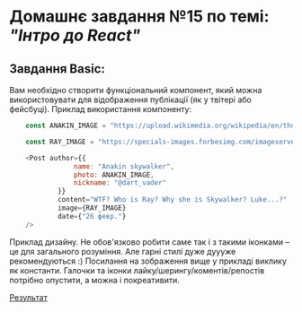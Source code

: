 # Домашнє завдання №15 по темі: *"Інтро до React"*

## Завдання Basic:
Вам необхідно створити функціональний компонент, який можна використовувати для відображення публікації (як у твітері або фейсбуці).
Приклад використання компоненту:
```js
    const ANAKIN_IMAGE = "https://upload.wikimedia.org/wikipedia/en/thumb/7/74/Anakin-Jedi.jpg/220px-Anakin-Jedi.jpg";

    const RAY_IMAGE = "https://specials-images.forbesimg.com/imageserve/5e63b3c8e1e617000759130e/960x0.jpg?fit=scale";

    <Post author={{
                name: "Anakin skywalker",
                photo: ANAKIN_IMAGE,
                nickname: "@dart_vader"
            }}
            content="WTF? Who is Ray? Why she is Skywalker? Luke...?"
            image={RAY_IMAGE}
            date={"26 февр."}
    />
``` 
Приклад дизайну. Не обов'язково робити саме так і з такими іконками – це для загального розуміння.
Але гарні стилі дуже дуууже рекомендуються :)
Посилання на зображення вище у прикладі виклику як константи.
Галочки та іконки лайку/шерингу/коментів/репостів потрібно опустити, а можна і покреативити.

[Результат](https://danadovzh.github.io/Intro-ReactJS-Post/)


